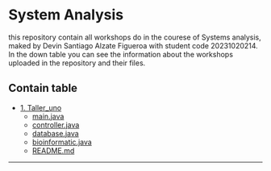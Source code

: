 # System Analysis

this repository contain all workshops do in the courese of Systems analysis, maked by Devin Santiago Alzate Figueroa with student code 20231020214.  
In the down table you can see the information about the workshops uploaded in the repository and their files.

## Contain table

- [1. Taller_uno](#Taller_uno)
  - [ main.java](Taller_uno/main.java)
  - [ controller.java](Taller_uno/controller.java)
  - [ database.java](Taller_uno/database.java)
  - [ bioinformatic.java](Taller_uno/bioinformatic.java)
  - [ README.md](README.md)

---
